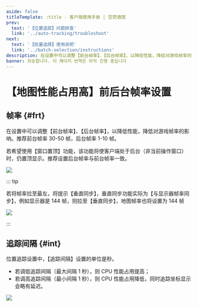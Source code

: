 ```yaml
---
aside: false
titleTemplate: :title - 客户端使用手册 | 空荧酒馆
prev:
  text: '【位置追踪】问题排查'
  link: '../auto-tracking/troubleshoot'
next:
  text: '【批量选择】使用说明'
  link: '../batch-selection/instructions'
description: 在设置中可以调整【前台帧率】、【后台帧率】，以降低性能，降低对游戏帧率的影响。
banner: 죄송합니다. 이 페이지 번역은 아직 진행 중입니다
---
```


[文：【地图性能占用高】前后台帧率设置]: # 'https://support.qq.com/products/321980/faqs/97183'
[#]: # '最后加入后台暂停的介绍'

# 【地图性能占用高】前后台帧率设置

## 帧率 {#frt}

在设置中可以调整【前台帧率】、【后台帧率】，以降低性能，降低对游戏帧率的影响。推荐前台帧率 30-50 帧，后台帧率 1-10 帧。

若希望使用【窗口置顶】功能，该功能将使客户端处于后台（非当前操作窗口）时，仍置顶显示。推荐设置后台帧率与前台帧率一致。

![](/imgs/ko/manual/bg-frate/1.png)

::: tip

若将帧率拉至最左，将提示【垂直同步】，垂直同步功能实际为【与显示器帧率同步】，例如显示器是 144 帧，则拉至【垂直同步】，地图帧率也将设置为 144 帧

![](/imgs/ko/manual/bg-frate/2.png)

:::

## 追踪间隔 {#int}

位置追踪设置中，【追踪间隔】设置的单位是秒。

- 若调低追踪间隔（最大间隔 1 秒），则 CPU 性能占用提高；
- 若调高追踪间隔（最小间隔 1 秒），则 CPU 性能占用降低，同时追踪坐标显示会略有延迟。

![](/imgs/ko/manual/bg-frate/3.png)
